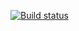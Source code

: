 [![Build status](https://ci.appveyor.com/api/projects/status/23m6hnq3ju405ryp?svg=true)](https://ci.appveyor.com/project/naperdishdasame/dzdz)
